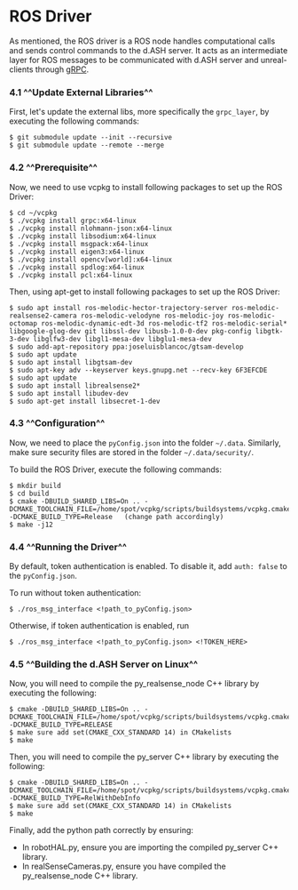 # ROS Driver
As mentioned, the ROS driver is a ROS node handles computational calls and sends control commands to the d.ASH server. It acts as an intermediate layer for ROS messages to be communicated with d.ASH server and unreal-clients through [gRPC](https://grpc.io/docs/what-is-grpc/introduction/).

### 4.1 ^^Update External Libraries^^ 

First, let's update the external libs, more specifically the `grpc_layer`, by executing the following commands:

```
$ git submodule update --init --recursive
$ git submodule update --remote --merge
```


### 4.2 ^^Prerequisite^^
Now, we need to use vcpkg to install following packages to set up the ROS Driver:

```
$ cd ~/vcpkg
$ ./vcpkg install grpc:x64-linux
$ ./vcpkg install nlohmann-json:x64-linux
$ ./vcpkg install libsodium:x64-linux
$ ./vcpkg install msgpack:x64-linux
$ ./vcpkg install eigen3:x64-linux
$ ./vcpkg install opencv[world]:x64-linux
$ ./vcpkg install spdlog:x64-linux
$ ./vcpkg install pcl:x64-linux
```
Then, using apt-get to install  following packages to set up the ROS Driver:

```
$ sudo apt install ros-melodic-hector-trajectory-server ros-melodic-realsense2-camera ros-melodic-velodyne ros-melodic-joy ros-melodic-octomap ros-melodic-dynamic-edt-3d ros-melodic-tf2 ros-melodic-serial* libgoogle-glog-dev git libssl-dev libusb-1.0-0-dev pkg-config libgtk-3-dev libglfw3-dev libgl1-mesa-dev libglu1-mesa-dev
$ sudo add-apt-repository ppa:joseluisblancoc/gtsam-develop
$ sudo apt update
$ sudo apt install libgtsam-dev
$ sudo apt-key adv --keyserver keys.gnupg.net --recv-key 6F3EFCDE
$ sudo apt update
$ sudo apt install librealsense2*
$ sudo apt install libudev-dev
$ sudo apt-get install libsecret-1-dev
```


### 4.3 ^^Configuration^^
Now, we need to place the `pyConfig.json`  into the folder `~/.data`. Similarly, make sure security files are stored in the folder `~/.data/security/`.

To build the ROS Driver, execute the following commands:
``` 
$ mkdir build
$ cd build
$ cmake -DBUILD_SHARED_LIBS=On .. -DCMAKE_TOOLCHAIN_FILE=/home/spot/vcpkg/scripts/buildsystems/vcpkg.cmake -DCMAKE_BUILD_TYPE=Release   (change path accordingly)
$ make -j12
```
  
### 4.4 ^^Running the Driver^^
By default, token authentication is enabled. To disable it, add `auth: false` to the `pyConfig.json`.

To run without token authentication:
```
$ ./ros_msg_interface <!path_to_pyConfig.json>
```

Otherwise, if token authentication is enabled, run
```
$ ./ros_msg_interface <!path_to_pyConfig.json> <!TOKEN_HERE>
```

### 4.5 ^^Building the d.ASH Server on Linux^^

Now, you will need to compile the py_realsense_node C++ library by executing the following:
```
$ cmake -DBUILD_SHARED_LIBS=On .. -DCMAKE_TOOLCHAIN_FILE=/home/spot/vcpkg/scripts/buildsystems/vcpkg.cmake -DCMAKE_BUILD_TYPE=RELEASE
$ make sure add set(CMAKE_CXX_STANDARD 14) in CMakelists
$ make
```
Then, you will need to compile the py_server C++ library by executing the following:
```
$ cmake -DBUILD_SHARED_LIBS=On .. -DCMAKE_TOOLCHAIN_FILE=/home/spot/vcpkg/scripts/buildsystems/vcpkg.cmake -DCMAKE_BUILD_TYPE=RelWithDebInfo
$ make sure add set(CMAKE_CXX_STANDARD 14) in CMakelists
$ make
```

Finally, add the python path correctly by ensuring:

- In robotHAL.py, ensure you are importing the compiled py_server C++ library.
- In realSenseCameras.py, ensure you have compiled the py_realsense_node C++ library. 